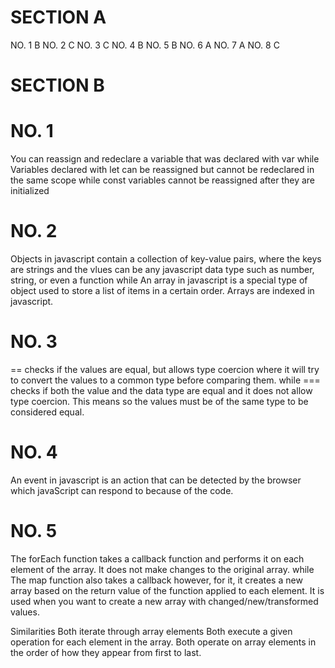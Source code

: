 # SECTION A 

NO. 1 B
NO. 2 C
NO. 3 C
NO. 4 B
NO. 5 B
NO. 6 A
NO. 7 A
NO. 8 C

# SECTION B
# NO. 1
You can reassign and redeclare a variable that was declared with var while
Variables declared with let can be reassigned but cannot be redeclared in the same scope while
const variables cannot be reassigned after they are initialized

# NO. 2
Objects in javascript contain a collection of key-value pairs, where the keys are strings and the vlues can be any javascript data type such as number, string, or even a function while 
An array in javascript is a special type of object used to store a list of items in a certain order. Arrays are indexed in javascript.

# NO. 3
== checks if the values are equal, but allows type coercion where it will try to convert the values to a common type before comparing them.
while
=== checks if both the value and the data type are equal and it does not allow type coercion. This means so the values must be of the same type to be considered equal.

# NO. 4
An event in javascript is an action that can be detected by the browser which javaScript can respond to because of the code. 

# NO. 5
The forEach function takes a callback function and performs it on each element of the array. It does not make
changes to the original array.
while
The map function also takes a callback however, for it, it creates a new array based on the return value of the function applied to each element. It is used when you want to create a new array with changed/new/transformed values.

Similarities
Both iterate through array elements
Both execute a given operation for each element in the array.
Both operate on array elements in the order of how they appear from first to last.







